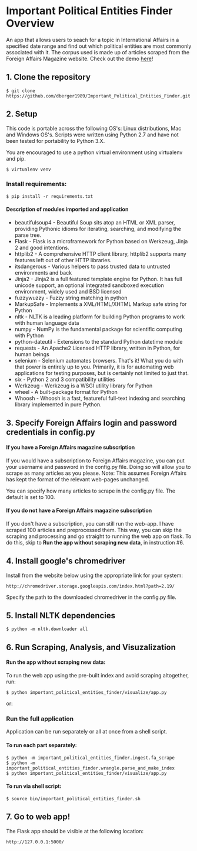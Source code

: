 # Important Political Entities Finder Overview

An app that allows users to seach for a topic in International Affairs in a specified date range and find out which political entities are most commonly associated with it. The corpus used is made up of articles scraped from the Foreign Affairs Magazine website. Check out the demo  <a href="http://107.23.92.220:5000" target="_blank">here</a>!


## 1. Clone the repository

```$ git clone https://github.com/dberger1989/Important_Political_Entities_Finder.git```

## 2. Setup

This code is portable across the following OS's: Linux distributions, Mac and Windows OS's. Scripts were written using Python 2.7 and have not been tested for portability to Python 3.X.

You are encouraged to use a python virtual environment using virtualenv and pip. 

```$ virtualenv venv```

### Install requirements:

```$ pip install -r requirements.txt```

#### Description of modules imported and application

* beautifulsoup4 - Beautiful Soup sits atop an HTML or XML parser, providing Pythonic idioms for iterating, searching, and modifying the parse tree.
* Flask - Flask is a microframework for Python based on Werkzeug, Jinja 2 and good intentions.
* httplib2 - A comprehensive HTTP client library, httplib2 supports many features left out of other HTTP libraries.
* itsdangerous - Various helpers to pass trusted data to untrusted environments and back
* Jinja2 - Jinja2 is a full featured template engine for Python. It has full unicode support, an optional integrated sandboxed execution environment, widely used and BSD licensed
* fuzzywuzzy - Fuzzy string matching in python
* MarkupSafe - Implements a XML/HTML/XHTML Markup safe string for Python
* nltk - NLTK is a leading platform for building Python programs to work with human language data
* numpy - NumPy is the fundamental package for scientific computing with Python
* python-dateutil - Extensions to the standard Python datetime module
* requests - An Apache2 Licensed HTTP library, written in Python, for human beings
* selenium - Selenium automates browsers. That's it! What you do with that power is entirely up to you. Primarily, it is for automating web applications for testing purposes, but is certainly not limited to just that.
* six - Python 2 and 3 compatibility utilities
* Werkzeug - Werkzeug is a WSGI utility library for Python
* wheel - A built-package format for Python
* Whoosh - Whoosh is a fast, featureful full-text indexing and searching library implemented in pure Python.


## 3. Specify Foreign Affairs login and password credentials in config.py 

#### If you have a Foreign Affairs magazine subscription
If you would have a subscription to Foreign Affairs magazine, you can put your username and password in the config.py file. 
Doing so will allow you to scrape as many articles as you please. 
Note: This assumes Foreign Affairs has kept the format of the relevant web-pages unchanged. 

You can specify how many articles to scrape in the config.py file. The default is set to 100. 

#### If you do not have a Foreign Affairs magazine subscription
If you don't have a subscription, you can still run the web-app. I have scraped 100 articles and preprocessed them. This way, you can skip the scraping and processing and go straight to running the web app on flask. To do this, skip to 
**Run the app without scraping new data**, in instruction #6. 

## 4. Install google's chromedriver

Install from the website below using the appropriate link for your system:
	
```
http://chromedriver.storage.googleapis.com/index.html?path=2.19/
```

Specify the path to the downloaded chromedriver in the config.py file.  


## 5. Install NLTK dependencies

```
$ python -m nltk.downloader all
```



## 6. Run Scraping, Analysis, and Visuzalization

#### Run the app without scraping new data:
To run the web app using the pre-built index and avoid scraping altogether, run:
```
$ python important_political_entities_finder/visualize/app.py 
```

or:
### Run the full application
Application can be run separately or all at once from a shell script.

#### To run each part separately:

```
$ python -m important_political_entities_finder.ingest.fa_scrape
$ python -m important_political_entities_finder.wrangle.parse_and_make_index
$ python important_political_entities_finder/visualize/app.py 
```

#### To run via shell script:

```$ source bin/important_political_entities_finder.sh```

## 7. Go to web app!

The Flask app should be visible at the following location: 

``` http://127.0.0.1:5000/ ```
